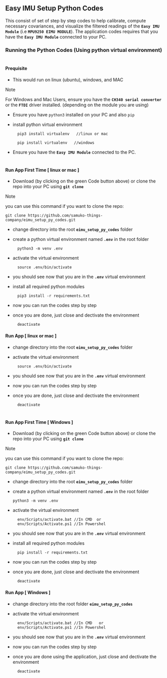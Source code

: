 ## Easy IMU Setup Python Codes
This consist of set of step by step codes to help calibrate, compute necessary covariances, and visualize the filtered readings of the **`Easy IMU Module`** (i.e **`MPU9250 EIMU MODULE`**). 
The application codes requires that you have the **`Easy IMU Module`** connected to your PC.


### Running the Python Codes (Using python virtual environment)

#

#### Prequisite
- This would run on linux (ubuntu), windows, and MAC

> [!NOTE]  
> For Windows and Mac Users, ensure you have the **`CH340 serial converter`** or the **`FTDI`** driver installed. (depending on the module you are using)

- Ensure you have `python3` installed on your PC and also `pip`

- install python virtual environment
  ```shell
    pip3 install virtualenv   //linux or mac
  ```
  ```shell
    pip install virtualenv   //windows
  ```
- Ensure you have the **`Easy IMU Module`** connected to the PC.

#

#### Run App First Time [ linux or mac ]
- Download (by clicking on the green Code button above) or clone the repo into your PC using **`git clone`**
> [!NOTE]  
> you can use this command if you want to clone the repo:
> 
>  ```git clone https://github.com/samuko-things-company/eimu_setup_py_codes.git```

- change directory into the root **`eimu_setup_py_codes`** folder

- create a python virtual environment named **`.env`** in the root folder 
  ```shell
    python3 -m venv .env
  ```
- activate the virtual environment
  ```shell
    source .env/bin/activate
  ```
- you should see now that you are in the **`.env`** virtual environment

- install all required python modules
  ```shell
    pip3 install -r requirements.txt
  ```
- now you can run the codes step by step

- once you are done, just close and dectivate the environment
  ```shell
    deactivate
  ```

#### Run App [ linux or mac ]
- change directory into the root **`eimu_setup_py_codes`** folder

- activate the virtual environment
  ```shell
    source .env/bin/activate
  ```
- you should see now that you are in the **`.env`** virtual environment

- now you can run the codes step by step

- once you are done, just close and dectivate the environment
  ```shell
    deactivate
  ```

#

#### Run App First Time [ Windows ]
- Download (by clicking on the green Code button above) or clone the repo into your PC using **`git clone`**
> [!NOTE]  
> you can use this command if you want to clone the repo:
> 
>  ```git clone https://github.com/samuko-things-company/eimu_setup_py_codes.git```

- change directory into the root **`eimu_setup_py_codes`** folder

- create a python virtual environment named **`.env`** in the root folder 
	```shell
    python3 -m venv .env
  ```
- activate the virtual environment
  ```shell
    env/Scripts/activate.bat //In CMD  or
    env/Scripts/Activate.ps1 //In Powershel
  ```
- you should see now that you are in the **`.env`** virtual environment

- install all required python modules
  ```shell
    pip install -r requirements.txt
  ```
- now you can run the codes step by step

- once you are done, just close and dectivate the environment
  ```shell
    deactivate
  ```

#### Run App [ Windows ]
- change directory into the root folder **`eimu_setup_py_codes`**

- activate the virtual environment
  ```shell
    env/Scripts/activate.bat //In CMD   or
    env/Scripts/Activate.ps1 //In Powershel
  ```
- you should see now that you are in the **`.env`** virtual environment

- now you can run the codes step by step

- once you are done using the application, just close and dectivate the environment
  ```shell
    deactivate
  ```
